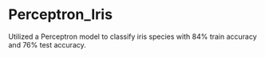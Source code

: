 # Perceptron_Iris
Utilized a Perceptron model to classify iris species with 84% train accuracy and 76% test accuracy.
